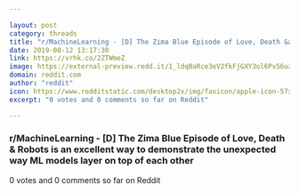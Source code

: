 ```yaml
---

layout: post
category: threads
title: "r/MachineLearning - [D] The Zima Blue Episode of Love, Death &amp; Robots is an excellent way to demonstrate the unexpected way ML models layer on top of each other"
date: 2019-08-12 13:17:30
link: https://vrhk.co/2ZTWmeZ
image: https://external-preview.redd.it/1_ldqBaRce3eV2fkFjGXY3ol6Pv56uzfz82rhQgcsVw.jpg?auto=webp&s=70798e74df4be6280d54ff923aa7eb5c3c94ff43
domain: reddit.com
author: "reddit"
icon: https://www.redditstatic.com/desktop2x/img/favicon/apple-icon-57x57.png
excerpt: "0 votes and 0 comments so far on Reddit"

---
```


### r/MachineLearning - [D] The Zima Blue Episode of Love, Death &amp; Robots is an excellent way to demonstrate the unexpected way ML models layer on top of each other

0 votes and 0 comments so far on Reddit